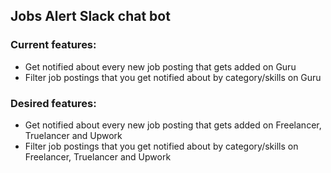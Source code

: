 ## Jobs Alert Slack chat bot

### Current features:
- Get notified about every new job posting that gets added on Guru
- Filter job postings that you get notified about by category/skills on Guru

### Desired features:
- Get notified about every new job posting that gets added on Freelancer, Truelancer and Upwork
- Filter job postings that you get notified about by category/skills on Freelancer, Truelancer and Upwork